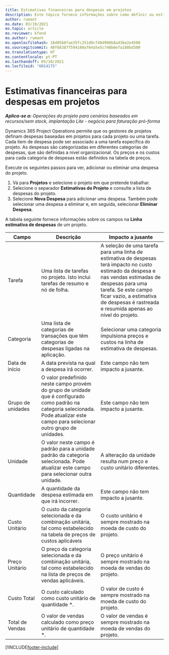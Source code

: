 ```yaml
---
title: Estimativas financeiras para despesas em projetos
description: Este tópico fornece informações sobre como definir ou estimar as despesas baseadas em projetos.
author: rumant
ms.date: 03/19/2021
ms.topic: article
ms.reviewer: kfend
ms.author: rumant
ms.openlocfilehash: 18d8568fae35fc251d9cf48d900b8a436e2e4500
ms.sourcegitcommit: 40f68387f594180af64a5e5c748b6efa188bd300
ms.translationtype: HT
ms.contentlocale: pt-PT
ms.lasthandoff: 05/10/2021
ms.locfileid: "6014175"
---
```

# <a name="financial-estimates-for-expenses-on-projects"></a>Estimativas financeiras para despesas em projetos
_**Aplica-se a:** Operações do projeto para cenários baseados em recursos/sem stock, implantação Lite - negócio para faturação pró-forma_

Dynamics 365 Project Operations permite que os gestores de projetos definam despesas baseadas em projetos para cada projeto ou uma tarefa. Cada item de despesa pode ser associado a uma tarefa específica do projeto. As despesas são categorizadas em diferentes categorias de despesas, que são definidas a nível organizacional. Os preços e os custos para cada categoria de despesas estão definidos na tabela de preços. 

Execute os seguintes passos para ver, adicionar ou eliminar uma despesa do projeto.

1. Vá para **Projetos** e selecione o projeto em que pretende trabalhar.
2. Selecione o separador **Estimativas do Projeto** e consulte a lista de despesas do projeto.
3. Selecione **Nova Despesa** para adicionar uma despesa. Também pode selecionar uma despesa a eliminar e, em seguida, selecionar **Eliminar Despesa**.

A tabela seguinte fornece informações sobre os campos na **Linha estimativa de despesas** de um projeto. 

| **Campo** | **Descrição** | **Impacto a jusante** |
| --- | --- | --- |
| Tarefa | Uma lista de tarefas no projeto. Isto inclui tarefas de resumo e nó de folha. | A seleção de uma tarefa para uma linha de estimativa de despesas terá impacto no custo estimado da despesa e nas vendas estimadas de despesas para uma tarefa. Se este campo ficar vazio, a estimativa de despesas é rastreada e resumida apenas ao nível do projeto. |
| Categoria | Uma lista de categorias de transações que têm categorias de despesas ligadas na aplicação. | Selecionar uma categoria impulsiona preços e custos na linha de estimativa de despesas. |
| Data de início | A data prevista na qual a despesa irá ocorrer. | Este campo não tem impacto a jusante. |
| Grupo de unidades | O valor predefinido neste campo provém do grupo de unidade que é configurado como padrão na categoria selecionada. Pode atualizar este campo para selecionar outro grupo de unidades. | Este campo não tem impacto a jusante. |
| Unidade | O valor neste campo é padrão para a unidade padrão da categoria selecionada. Pode atualizar este campo para selecionar outra unidade. | A alteração da unidade resulta num preço e custo unitário diferentes. |
| Quantidade | A quantidade da despesa estimada em que irá incorrer. | Este campo não tem impacto a jusante. |
| Custo Unitário | O custo da categoria selecionada e da combinação unitária, tal como estabelecido na tabela de preços de custos aplicáveis | O custo unitário é sempre mostrado na moeda de custo do projeto. |
| Preço Unitário | O preço da categoria selecionada e da combinação unitária, tal como estabelecido na lista de preços de vendas aplicáveis. | O preço unitário é sempre mostrado na moeda de vendas do projeto. |
| Custo Total | O custo calculado como custo unitário de quantidade \*.| O valor de custo é sempre mostrado na moeda de custo do projeto. |
| Total de Vendas | O valor de vendas calculado como preço unitário de quantidade \*. | O valor de vendas é sempre mostrado na moeda de vendas do projeto. |


[!INCLUDE[footer-include](../includes/footer-banner.md)]
